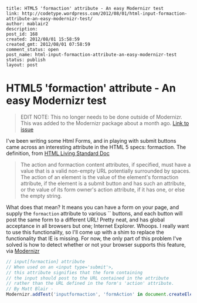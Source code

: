 ```
title: HTML5 'formaction' attribute - An easy Modernizr test
link: http://codetype.wordpress.com/2012/08/01/html-input-formaction-attribute-an-easy-modernizr-test/
author: mablair2
description:
post_id: 168
created: 2012/08/01 15:58:59
created_gmt: 2012/08/01 07:58:59
comment_status: open
post_name: html-input-formaction-attribute-an-easy-modernizr-test
status: publish
layout: post
```

# HTML5 'formaction' attribute - An easy Modernizr test

> EDIT NOTE: This no longer needs to be done outside of Modernizr. This was added to the Modernizr package about a month ago. [Link to issue](https://github.com/Modernizr/Modernizr/issues/1067)

I've been writing some Html Forms, and in playing with submit buttons came across an interesting attribute in the HTML 5 specs: formaction. The definition, from [HTML Living Standard Doc](http://www.whatwg.org/specs/web-apps/current-work/multipage/association-of-controls-and-forms.html#attr-fs-formaction)

> The action and formaction content attributes, if specified, must have a value that is a valid non-empty URL potentially surrounded by spaces. The action of an element is the value of the element's formaction attribute, if the element is a submit button and has such an attribute, or the value of its form owner's action attribute, if it has one, or else the empty string.

What does that mean? It means you can have a form on your page, and supply the `formaction` attribute to various `` buttons, and each button will post the same form to a different URL! Pretty neat, and has global acceptance in all browsers but one; Internet Explorer. Whoops. I really want to use this functionality, so I'll come up with a shim to replace the functionality that IE is missing. For now, the only part of this problem I've solved is how to detect whether or not your browser supports this feature, via [Modernizr](http://modernizr.com)

``` js
// input[formaction] attribute
// When used on an <input type='submit'>,
// this attribute signifies that the form containing
// the input should post to the URL contained in the attribute
// rather than the URL defined in the form's 'action' attribute.
// By Matt Blair -
Modernizr.addTest('inputformaction', 'formAction' in document.createElement('input'));
```